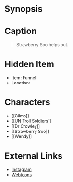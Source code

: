 # Synopsis


# Caption
> Strawberry Soo helps out.

# Hidden Item
* Item: Funnel
* Location: <strike></strike>

# Characters
* [[Gilma]]
* [[UN Troll Soldiers]]
* [[Dr Crowley]]
* [[Strawberry Soo]]
* [[Wendy]]

# External Links
* [Instagram](https://www.instagram.com/p/CNIgBJFD4sx/?igshid=YmMyMTA2M2Y=)
* [Webtoons](https://www.webtoons.com/en/challenge/twistwood-tales/76-the-frightening-forest/viewer?title_no=344740&episode_no=82)